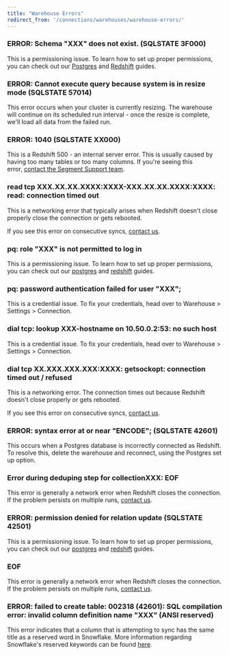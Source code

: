 ```yaml
---
title: "Warehouse Errors"
redirect_from: '/connections/warehouses/warehouse-errors/'
---
```


### ERROR: Schema "XXX" does not exist. (SQLSTATE 3F000)

This is a permissioning issue. To learn how to set up proper permissions, you can check out our [Postgres](/docs/connections/storage/catalog/postgres/) and [Redshift](/docs/connections/storage/catalog/redshift/) guides.

### ERROR: Cannot execute query because system is in resize mode (SQLSTATE 57014)

This error occurs when your cluster is currently resizing. The warehouse will continue on its scheduled run interval - once the resize is complete, we'll load all data from the failed run.

### ERROR: 1040 (SQLSTATE XX000)

This is a Redshift 500 - an internal server error. This is usually caused by having too many tables or too many columns. If you're seeing this error, [contact the Segment Support team](https://segment.com/help/contact/).

### read tcp XXX.XX.XX.XXXX:XXXX-XXX.XX.XX.XXXX:XXXX: read: connection timed out

This is a networking error that typically arises when Redshift doesn't close properly close the connection or gets rebooted.

If you see this error on consecutive syncs, [contact us](https://segment.com/help/contact/).

### pq: role "XXX" is not permitted to log in

This is a permissioning issue. To learn how to set up proper permissions, you can check out our [postgres](/docs/connections/storage/catalog/postgres/) and [redshift](/docs/connections/storage/catalog/redshift/) guides.

### pq: password authentication failed for user "XXX";

This is a credential issue. To fix your credentials, head over to Warehouse > Settings > Connection.

### dial tcp: lookup XXX-hostname on 10.50.0.2:53: no such host

This is a credential issue. To fix your credentials, head over to Warehouse > Settings > Connection.

### dial tcp XX.XXX.XXX.XXX:XXXX: getsockopt: connection timed out / refused

This is a networking error. The connection times out because Redshift doesn't close properly or gets rebooted.

If you see this error on consecutive syncs, [contact us](https://segment.com/help/contact/).

### ERROR: syntax error at or near "ENCODE"; (SQLSTATE 42601)

This occurs when a Postgres database is incorrectly connected as Redshift. To resolve this, delete the warehouse and reconnect, using the Postgres set up option.

### Error during deduping step for collectionXXX: EOF

This error is generally a network error when Redshift closes the connection. If the problem persists on multiple runs, [contact us](https://segment.com/help/contact/).

### ERROR: permission denied for relation update (SQLSTATE 42501)

This is a permissioning issue. To learn how to set up proper permissions, you can check out our [postgres](/docs/connections/storage/catalog/postgres/) and [redshift](/docs/connections/storage/catalog/redshift/) guides.

### EOF

This error is generally a network error when Redshift closes the connection. If the problem persists on multiple runs, [contact us](https://segment.com/help/contact/).

### ERROR: failed to create table: 002318 (42601): SQL compilation error: invalid column definition name "XXX" (ANSI reserved)

This error indicates that a column that is attempting to sync has the same title as a reserved word in Snowflake. More information regarding Snowflake's reserved keywords can be found [here](https://docs.snowflake.com/en/sql-reference/reserved-keywords).
